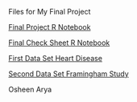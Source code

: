 Files for My Final Project 

[Final Project R Notebook](https://github.com/OsheenArya/STAT184FinalProject/blob/main/FinalProject.nb.html)

[Final Check Sheet R Notebook](https://github.com/OsheenArya/STAT184FinalProject/blob/main/Check%20Sheet.nb.html)

[First Data Set Heart Disease](https://github.com/OsheenArya/STAT184FinalProject/blob/main/HeartDisease.csv)

[Second Data Set Framingham Study](https://github.com/OsheenArya/STAT184FinalProject/blob/main/FraminghamStudy.csv)

Osheen Arya 
